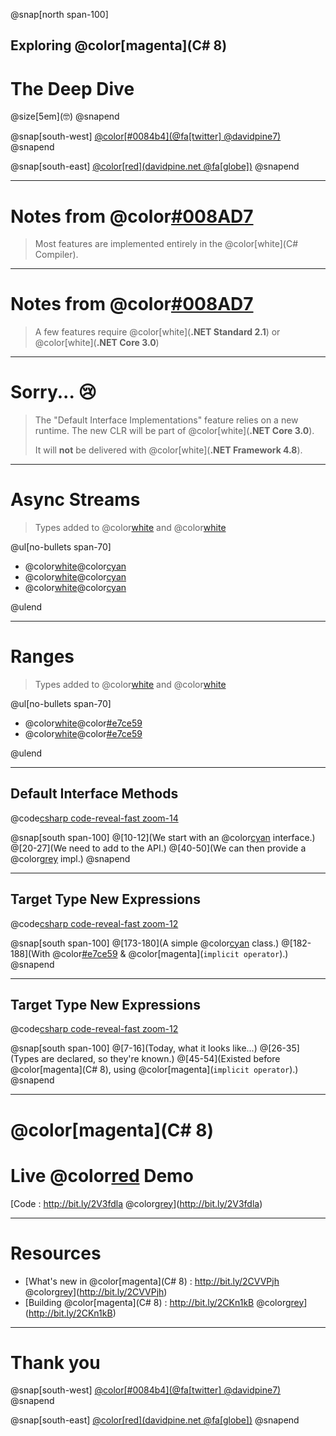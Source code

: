 ﻿@snap[north span-100]
<h2>Exploring @color[magenta](C# 8)</h2>
<h1>The Deep Dive</h1>
@size[5em](🤓)
@snapend

@snap[south-west]
[@color[#0084b4](@fa[twitter] @davidpine7)](https://twitter.com/davidpine7)
@snapend

@snap[south-east]
[@color[red](davidpine.net @fa[globe])](http://davidpine.net/)
@snapend

---

# Notes from @color[#008AD7](Microsoft)

> Most features are implemented entirely in the @color[white](C# Compiler).

---

# Notes from @color[#008AD7](Microsoft)

> A few features require @color[white](__.NET Standard 2.1__) or @color[white](__.NET Core 3.0__)

---

# Sorry... 😢

> The "Default Interface Implementations" feature relies on a new runtime. The new CLR will be part of @color[white](__.NET Core 3.0__).
>
> It will __not__ be delivered with @color[white](__.NET Framework 4.8__).

---


# Async Streams

> Types added to @color[white](__netstandard2.1__) and @color[white](__netcoreapp3.0__)

@ul[no-bullets span-70]

 - @color[white](System.)@color[cyan](`IAsyncDisposable`)
 - @color[white](System.)@color[cyan](`IAsyncEnumerable<T>`)
 - @color[white](System.)@color[cyan](`IAsyncEnumerator<T>`)

@ulend

---

# Ranges

> Types added to @color[white](__netstandard2.1__) and @color[white](__netcoreapp3.0__)

@ul[no-bullets span-70]

 - @color[white](System.)@color[#e7ce59](`Range`) 
 - @color[white](System.)@color[#e7ce59](`Index`)

@ulend

---

## Default Interface Methods

@code[csharp code-reveal-fast zoom-14](/default-interface-methods.txt)

@snap[south span-100]
@[10-12](We start with an @color[cyan](`IRepository`) interface.)
@[20-27](We need to add to the API.)
@[40-50](We can then provide a @color[grey](default) impl.)
@snapend

---

## Target Type New Expressions

@code[csharp code-reveal-fast zoom-12](/IEvangelist.CSharp.Eight/PatternMatching.cs)

@snap[south span-100]
@[173-180](A simple @color[cyan](`Point`) class.)
@[182-188](With @color[#e7ce59](`Deconstruct`) & @color[magenta](`implicit operator`).)
@snapend

---

## Target Type New Expressions

@code[csharp code-reveal-fast zoom-12](/target-type-new-expressions.txt)

@snap[south span-100]
@[7-16](Today, what it looks like...)
@[26-35](Types are declared, so they're known.)
@[45-54](Existed before @color[magenta](C# 8), using @color[magenta](`implicit operator`).)
@snapend

---

# @color[magenta](C# 8)
# Live @color[red](@fa[code]) Demo

[Code : http://bit.ly/2V3fdla @color[grey](@fa[link])](http://bit.ly/2V3fdla)

---

# Resources

 - [What's new in @color[magenta](C# 8) : http://bit.ly/2CVVPjh @color[grey](@fa[link])](http://bit.ly/2CVVPjh)
 - [Building @color[magenta](C# 8) : http://bit.ly/2CKn1kB @color[grey](@fa[link])](http://bit.ly/2CKn1kB)

---

# Thank you

@snap[south-west]
[@color[#0084b4](@fa[twitter] @davidpine7)](https://twitter.com/davidpine7)
@snapend

@snap[south-east]
[@color[red](davidpine.net @fa[globe])](http://davidpine.net/)
@snapend
